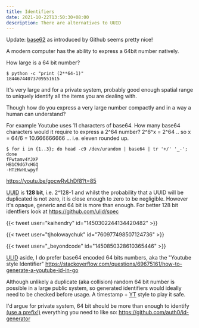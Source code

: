 ```yaml
---
title: Identifiers
date: 2021-10-22T13:50:30+08:00
description: There are alternatives to UUID
---
```


Update: [base62](https://github.blog/2021-04-05-behind-githubs-new-authentication-token-formats/) as introduced by Github seems pretty nice!

A modern computer has the ability to express a 64bit number natively.

How large is a 64 bit number?

    $ python -c "print (2**64-1)"
    18446744073709551615

It's very large and for a private system, probably good enough spatial
range to uniquely identify all the items you are dealing with.

Though how do you express a very large number compactly and in a way a
human can understand?

For example Youtube uses 11 characters of base64. How many base64 characters
would it require to express a 2^64 number? 2^6^x = 2^64 .. so x = 64/6 =
10.666666666 ... i.e. eleven rounded up.

    $ for i in {1..3}; do head -c9 /dev/urandom | base64 | tr '+/' '_-'; done
    fFwtamv4YJXP
    HB1C9dG7cHGQ
    -HTzHvHLwpyf

https://youtu.be/gocwRvLhDf8?t=85

[UUID](https://en.wikipedia.org/wiki/Universally_unique_identifier) is **128
bit**, i.e. 2^128-1 and whilst the probability that a UUID will be duplicated
is not zero, it is close enough to zero to be negligible. However it's opaque,
generic and 64 bit is more than enough. For better 128 bit identfiers look at
https://github.com/ulid/spec

{{< tweet user="kaihendry" id="1450302244134420482" >}}

{{< tweet user="tjholowaychuk" id="760977498507124736" >}}

{{< tweet user="_beyondcode" id="1450850328610365446" >}}

<abbr title="Universally Unique Lexicographically Sortable
Identifier">ULID</abbr> aside, I do prefer base64 encoded 64 bits numbers, aka
the "Youtube style Identifier"
https://stackoverflow.com/questions/69675161/how-to-generate-a-youtube-id-in-go

Although unlikely a duplicate (aka collision) random 64 bit number is possible
in a large public system, so generated identifiers would ideally need to be
checked before usage. A timestamp + <abbr title="Youtube">YT</abbr> style to
play it safe.

I'd argue for private system, 64 bit should be more than enough to identify <a
href="https://github.blog/2021-04-05-behind-githubs-new-authentication-token-formats/#identifiable-prefixes">(use a prefix!)</a> everything
you need to like so: https://github.com/auth0/id-generator
